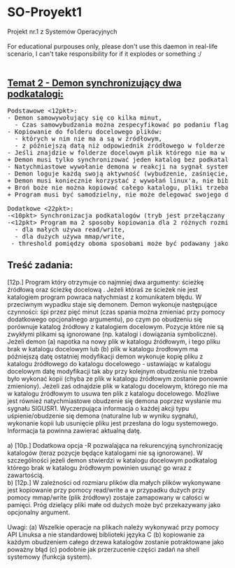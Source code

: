 # SO-Proyekt1
Projekt nr.1 z Systemów Operacyjnych<br>
<br>
For educational purpouses only, please don't use this daemon in real-life scenario,
I can't take responsibility for if it explodes or something :/
<br>
<br>
## [Temat 2 - Demon synchronizujący dwa podkatalogi:](https://cez2.wi.pb.edu.pl/moodle/mod/page/view.php?id=5248)
<pre>
Podstawowe <12pkt>:
- Demon samowywołujący się co kilka minut,
  - Czas samowybudzania można zespecyfikować po podaniu flagi (-t)
- Kopiowanie do folderu docelowego plików:
  - których w nim nie ma a są w źródłowym,
  - z późniejszą datą niż odpowiednik źródłowego w folderze docelowym.
- Jeśli znajdzie w folderze docelowym plik którego nie ma w źródłowym - usuwa go,
+ Demon musi tylko synchronizować jeden katalog bez podkatalogów,
- Natychmiastowe wywołanie demona w reakcji na sygnał systemowy (SIGUSR1),
- Demon loguje każdą swoją aktywność (wybudzenie, zaśnięcie, kopiowanie itp.),
+ Demon musi koniecznie korzystać z wywołań linux'a, nie bibliotek C,
+ Broń boże nie można kopiować całego katalogu, pliki trzeba kopiować indywidualnie,
+ Program musi być samodzielny, nie może delegować swojego działania do wywołań shell'a,

Dodatkowe <22pkt>:
-<10pkt> Synchronizacja podkatalogów (tryb jest przełączany poprzez flagę -R).
-<12pkt> Program ma 2 sposoby kopiowania dla 2 różnych rozmiarów plików:
  - dla małych używa read/write,
  - dla dużych używa mmap/write,
 - threshold pomiędzy oboma sposobami może być podawany jako argument
</pre>

## Treść zadania:
[12p.] Program który otrzymuje co najmniej dwa argumenty: ścieżkę źródłową oraz ścieżkę docelową . Jeżeli któraś ze ścieżek nie jest katalogiem program powraca natychmiast z komunikatem błędu. W przeciwnym wypadku staje się demonem. Demon wykonuje następujące czynności: śpi przez pięć minut (czas spania można zmieniać przy pomocy dodatkowego opcjonalnego argumentu), po czym po obudzeniu się porównuje katalog źródłowy z katalogiem docelowym. Pozycje które nie są zwykłymi plikami są ignorowane (np. katalogi i dowiązania symboliczne). Jeżeli demon (a) napotka na  nowy plik w katalogu źródłowym, i tego pliku brak w katalogu docelowym lub (b) plik w katalogu źrodłowym ma późniejszą datę ostatniej modyfikacji demon wykonuje kopię pliku z  katalogu źródłowego do katalogu docelowego - ustawiając w katalogu docelowym datę modyfikacji tak aby przy kolejnym obudzeniu nie trzeba było wykonać kopii (chyba  ze plik w katalogu źródłowym zostanie ponownie zmieniony). Jeżeli zaś odnajdzie plik w katalogu docelowym, którego nie ma w katalogu źródłowym to usuwa ten plik z katalogu docelowego. Możliwe jest również natychmiastowe obudzenie się demona poprzez wysłanie mu sygnału SIGUSR1. Wyczerpująca informacja o każdej akcji typu uśpienie/obudzenie się demona (naturalne lub w wyniku sygnału), wykonanie kopii lub usunięcie pliku jest przesłana do logu systemowego. Informacja ta powinna zawierać aktualną datę.<br>
<br>
a) [10p.]  Dodatkowa opcja -R pozwalająca na rekurencyjną synchronizację katalogów (teraz pozycje będące katalogami nie są ignorowane). W szczególności jeżeli demon  stwierdzi w katalogu docelowym  podkatalog którego brak w katalogu źródłowym powinien usunąć go wraz z zawartością.<br>
b) [12p.] W zależności  od rozmiaru plików dla małych plików wykonywane jest kopiowanie przy pomocy read/write a w przypadku dużych przy pomocy mmap/write (plik źródłowy) zostaje zamapowany w całości w pamięci. Próg dzielący pliki małe od dużych  może być przekazywany jako opcjonalny argument.<br>
<br>
Uwagi: (a) Wszelkie operacje na plikach należy wykonywać przy pomocy API Linuksa a nie standardowej biblioteki języka C (b)  kopiowanie za każdym obudzeniem całego drzewa katalogów zostanie potraktowane jako poważny błąd (c) podobnie jak przerzucenie części zadań na shell systemowy (funkcja system).<br>
